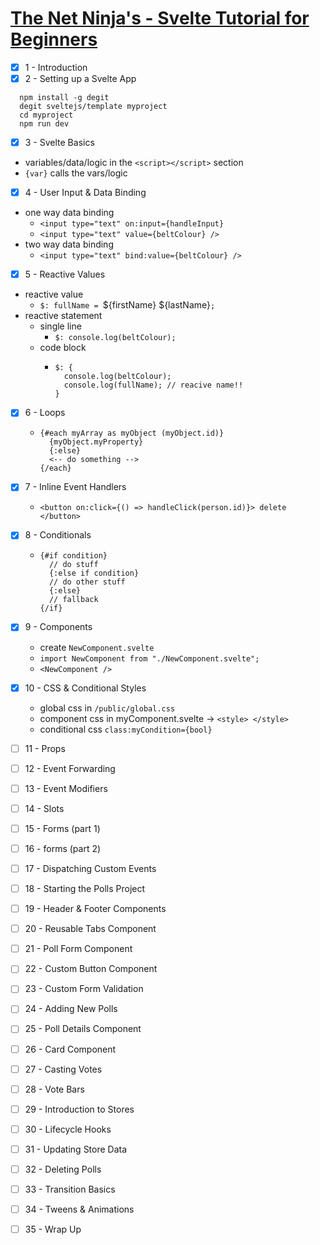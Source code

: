 # [The Net Ninja's - Svelte Tutorial for Beginners](https://www.youtube.com/playlist?list=PL4cUxeGkcC9hlbrVO_2QFVqVPhlZmz7tO)

- [x] 1 - Introduction
- [x] 2 - Setting up a Svelte App

```
  npm install -g degit
  degit sveltejs/template myproject
  cd myproject
  npm run dev
```

- [x] 3 - Svelte Basics

* variables/data/logic in the `<script></script>` section
* `{var}` calls the vars/logic

- [x] 4 - User Input & Data Binding

* one way data binding
  - `<input type="text" on:input={handleInput}`
  - `<input type="text" value={beltColour} />`
* two way data binding
  - `<input type="text" bind:value={beltColour} />`

- [x] 5 - Reactive Values

* reactive value
  - `$: fullName = `${firstName} ${lastName}`;`
* reactive statement
  - single line
    - `$: console.log(beltColour);`
  - code block
    - ```javascipt
      $: {
        console.log(beltColour);
        console.log(fullName); // reacive name!!
      }
      ```

- [x] 6 - Loops
  - ```sveltejs
    {#each myArray as myObject (myObject.id)}
      {myObject.myProperty}
      {:else}
      <-- do something -->
    {/each}
    ```
- [x] 7 - Inline Event Handlers
  - `<button on:click={() => handleClick(person.id)}> delete </button>`
- [x] 8 - Conditionals
  - ```sveltejs
    {#if condition}
      // do stuff
      {:else if condition}
      // do other stuff
      {:else}
      // fallback
    {/if}
    ```
- [x] 9 - Components

  - create `NewComponent.svelte`
  - `import NewComponent from "./NewComponent.svelte";`
  - `<NewComponent />`

- [x] 10 - CSS & Conditional Styles
  - global css in `/public/global.css`
  - component css in myComponent.svelte -> `<style> </style>`
  - conditional css `class:myCondition={bool}`
- [ ] 11 - Props
- [ ] 12 - Event Forwarding
- [ ] 13 - Event Modifiers
- [ ] 14 - Slots
- [ ] 15 - Forms (part 1)
- [ ] 16 - forms (part 2)
- [ ] 17 - Dispatching Custom Events
- [ ] 18 - Starting the Polls Project
- [ ] 19 - Header & Footer Components
- [ ] 20 - Reusable Tabs Component
- [ ] 21 - Poll Form Component
- [ ] 22 - Custom Button Component
- [ ] 23 - Custom Form Validation
- [ ] 24 - Adding New Polls
- [ ] 25 - Poll Details Component
- [ ] 26 - Card Component
- [ ] 27 - Casting Votes
- [ ] 28 - Vote Bars
- [ ] 29 - Introduction to Stores
- [ ] 30 - Lifecycle Hooks
- [ ] 31 - Updating Store Data
- [ ] 32 - Deleting Polls
- [ ] 33 - Transition Basics
- [ ] 34 - Tweens & Animations
- [ ] 35 - Wrap Up
